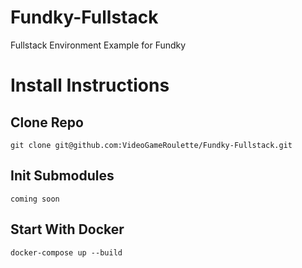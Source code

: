 # Fundky-Fullstack
Fullstack Environment Example for Fundky

# Install Instructions

## Clone Repo
`git clone git@github.com:VideoGameRoulette/Fundky-Fullstack.git`

## Init Submodules
`coming soon`

## Start With Docker
`docker-compose up --build`
